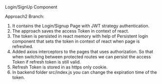 Login/SignUp Component

Approach2 Branch:

1) It contains the Login/Signup Page with JWT strategy authentication.
2) The approach saves the access Token in context of react.
3) The token is persisted in react memory with help of Persistent login component that sets the token in context of react when page is refreshed.
4) Added axios interceptors to the pages that uses authorization. So that when switching between protected routes we can persist the access Token if refresh token is still valid.
5) Refresh Token is stored in as https only cookie.
6) In backend folder src/index.js you can change the expiration time of the token.
